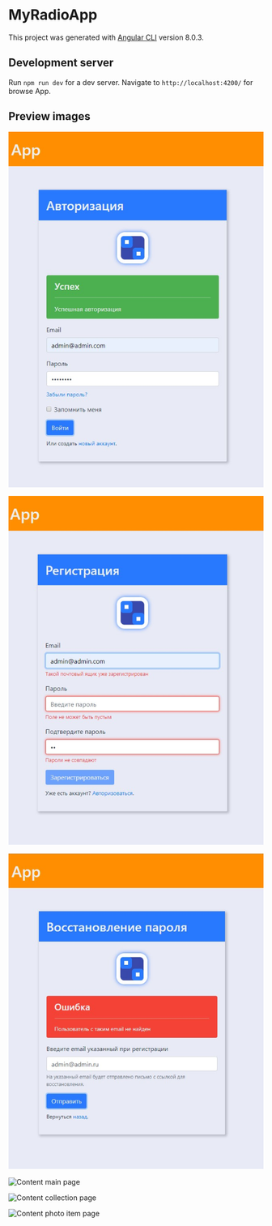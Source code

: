 # MyRadioApp

This project was generated with [Angular CLI](https://github.com/angular/angular-cli) version 8.0.3.

## Development server

Run `npm run dev` for a dev server. Navigate to `http://localhost:4200/` for browse App.


## Preview images

![Authorization page](https://github.com/just-website/my-radio-app/blob/master/src/img/auth.jpg "Authorization")

![Regitration page](https://github.com/just-website/my-radio-app/blob/master/src/img/regist.jpg "Regitration")

![Restore password page](https://github.com/just-website/my-radio-app/blob/master/src/img/restore.jpg "Restore")

![Content main page](https://github.com/just-website/my-radio-app/blob/master/src/img/main.jpg "Content main")

![Content collection page](https://github.com/just-website/my-radio-app/blob/master/src/img/collection.jpg "Content collection")

![Content photo item page](https://github.com/just-website/my-radio-app/blob/master/src/img/show-photo.jpg "Content photo item")

